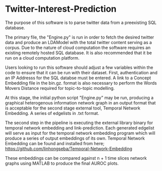 # Twitter-Interest-Prediction

The purpose of this software is to parse twitter data from a preexisting SQL database.

The primary file, the "Engine.py" is run in order to fetch the desired twitter data and produce an LDAModel with the total twitter content serving as a corpus.
Due to the nature of cloud computation the software requires an existing remotely hosted SQL database. It is also recommended that it be run on a cloud computation platform.

Users looking to run this software should adjust a few variables within the code to ensure that it can be run with their dataset. First, authentication and an IP Addresss for the SQL databse must be entered.
A link to a Concept Embedding file in the bin.gz. format is also necessary to perform the Words Movers Distance required for topic-to-topic modelling.

At this stage, the initial python script "Engine.py" may be run, producing a graphical heterogenous information network graph in an output format that is acceptable for the second stage external tool, Temporal Network Embedding. A series of edgelists in .txt format.

The second step in the pipeline is executing the external library binary for temporal network embedding and link-prediction. Each generated edgelist will serve as input for the temporal network embedding program which will produce a series of output embeddings of its own.
Temporal Network Embedding can be found and installed from here; https://github.com/linhongseba/Temporal-Network-Embedding

These embeddings can be compared against n + 1 time slices network graphs using MATLAB to produce the final AUROC plots.
